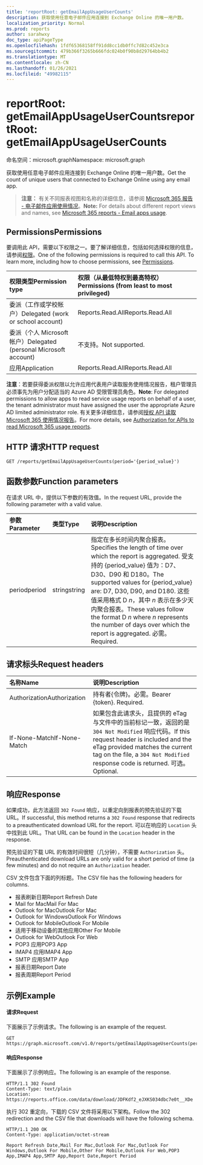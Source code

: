 ```yaml
---
title: 'reportRoot: getEmailAppUsageUserCounts'
description: 获取使用任意电子邮件应用连接到 Exchange Online 的唯一用户数。
localization_priority: Normal
ms.prod: reports
author: sarahwxy
doc_type: apiPageType
ms.openlocfilehash: 1fdf65368158ff91dd8cc1db0ffc7d82c452e3ca
ms.sourcegitcommit: 479b366f3265b666fdc024b0f90b8d29764bb4b2
ms.translationtype: MT
ms.contentlocale: zh-CN
ms.lasthandoff: 01/26/2021
ms.locfileid: "49982115"
---
```

# <a name="reportroot-getemailappusageusercounts"></a><span data-ttu-id="8d908-103">reportRoot: getEmailAppUsageUserCounts</span><span class="sxs-lookup"><span data-stu-id="8d908-103">reportRoot: getEmailAppUsageUserCounts</span></span>

<span data-ttu-id="8d908-104">命名空间：microsoft.graph</span><span class="sxs-lookup"><span data-stu-id="8d908-104">Namespace: microsoft.graph</span></span>

<span data-ttu-id="8d908-105">获取使用任意电子邮件应用连接到 Exchange Online 的唯一用户数。</span><span class="sxs-lookup"><span data-stu-id="8d908-105">Get the count of unique users that connected to Exchange Online using any email app.</span></span>

> <span data-ttu-id="8d908-106">**注意：** 有关不同报表视图和名称的详细信息，请参阅 [Microsoft 365 报告 - 电子邮件应用使用情况](https://support.office.com/client/Email-apps-usage-c2ce12a2-934f-4dd4-ba65-49b02be4703d)。</span><span class="sxs-lookup"><span data-stu-id="8d908-106">**Note:** For details about different report views and names, see [Microsoft 365 reports - Email apps usage](https://support.office.com/client/Email-apps-usage-c2ce12a2-934f-4dd4-ba65-49b02be4703d).</span></span>

## <a name="permissions"></a><span data-ttu-id="8d908-107">Permissions</span><span class="sxs-lookup"><span data-stu-id="8d908-107">Permissions</span></span>

<span data-ttu-id="8d908-p101">要调用此 API，需要以下权限之一。要了解详细信息，包括如何选择权限的信息，请参阅[权限](/graph/permissions-reference)。</span><span class="sxs-lookup"><span data-stu-id="8d908-p101">One of the following permissions is required to call this API. To learn more, including how to choose permissions, see [Permissions](/graph/permissions-reference).</span></span>

| <span data-ttu-id="8d908-110">权限类型</span><span class="sxs-lookup"><span data-stu-id="8d908-110">Permission type</span></span>                        | <span data-ttu-id="8d908-111">权限（从最低特权到最高特权）</span><span class="sxs-lookup"><span data-stu-id="8d908-111">Permissions (from least to most privileged)</span></span> |
| :------------------------------------- | :--------------------------------------- |
| <span data-ttu-id="8d908-112">委派（工作或学校帐户）</span><span class="sxs-lookup"><span data-stu-id="8d908-112">Delegated (work or school account)</span></span>     | <span data-ttu-id="8d908-113">Reports.Read.All</span><span class="sxs-lookup"><span data-stu-id="8d908-113">Reports.Read.All</span></span>                         |
| <span data-ttu-id="8d908-114">委派（个人 Microsoft 帐户）</span><span class="sxs-lookup"><span data-stu-id="8d908-114">Delegated (personal Microsoft account)</span></span> | <span data-ttu-id="8d908-115">不支持。</span><span class="sxs-lookup"><span data-stu-id="8d908-115">Not supported.</span></span>                           |
| <span data-ttu-id="8d908-116">应用</span><span class="sxs-lookup"><span data-stu-id="8d908-116">Application</span></span>                            | <span data-ttu-id="8d908-117">Reports.Read.All</span><span class="sxs-lookup"><span data-stu-id="8d908-117">Reports.Read.All</span></span>                         |

<span data-ttu-id="8d908-118">**注意**：若要获得委派权限以允许应用代表用户读取服务使用情况报告，租户管理员必须事先为用户分配适当的 Azure AD 受限管理员角色。</span><span class="sxs-lookup"><span data-stu-id="8d908-118">**Note**: For delegated permissions to allow apps to read service usage reports on behalf of a user, the tenant administrator must have assigned the user the appropriate Azure AD limited administrator role.</span></span> <span data-ttu-id="8d908-119">有关更多详细信息，请参阅[授权 API 读取 Microsoft 365 使用情况报告](/graph/reportroot-authorization)。</span><span class="sxs-lookup"><span data-stu-id="8d908-119">For more details, see [Authorization for APIs to read Microsoft 365 usage reports](/graph/reportroot-authorization).</span></span>

## <a name="http-request"></a><span data-ttu-id="8d908-120">HTTP 请求</span><span class="sxs-lookup"><span data-stu-id="8d908-120">HTTP request</span></span>


<!-- { "blockType": "ignored" } --> 

```http
GET /reports/getEmailAppUsageUserCounts(period='{period_value}')
```

## <a name="function-parameters"></a><span data-ttu-id="8d908-121">函数参数</span><span class="sxs-lookup"><span data-stu-id="8d908-121">Function parameters</span></span>

<span data-ttu-id="8d908-122">在请求 URL 中，提供以下参数的有效值。</span><span class="sxs-lookup"><span data-stu-id="8d908-122">In the request URL, provide the following parameter with a valid value.</span></span>

| <span data-ttu-id="8d908-123">参数</span><span class="sxs-lookup"><span data-stu-id="8d908-123">Parameter</span></span> | <span data-ttu-id="8d908-124">类型</span><span class="sxs-lookup"><span data-stu-id="8d908-124">Type</span></span>   | <span data-ttu-id="8d908-125">说明</span><span class="sxs-lookup"><span data-stu-id="8d908-125">Description</span></span>                              |
| :-------- | :----- | :--------------------------------------- |
| <span data-ttu-id="8d908-126">period</span><span class="sxs-lookup"><span data-stu-id="8d908-126">period</span></span>    | <span data-ttu-id="8d908-127">string</span><span class="sxs-lookup"><span data-stu-id="8d908-127">string</span></span> | <span data-ttu-id="8d908-128">指定在多长时间内聚合报表。</span><span class="sxs-lookup"><span data-stu-id="8d908-128">Specifies the length of time over which the report is aggregated.</span></span> <span data-ttu-id="8d908-129">受支持的 {period_value} 值为：D7、D30、D90 和 D180。</span><span class="sxs-lookup"><span data-stu-id="8d908-129">The supported values for {period_value} are: D7, D30, D90, and D180.</span></span> <span data-ttu-id="8d908-130">这些值采用格式 D *n*，其中 *n* 表示在多少天内聚合报表。</span><span class="sxs-lookup"><span data-stu-id="8d908-130">These values follow the format D *n* where *n* represents the number of days over which the report is aggregated.</span></span> <span data-ttu-id="8d908-131">必需。</span><span class="sxs-lookup"><span data-stu-id="8d908-131">Required.</span></span> |

## <a name="request-headers"></a><span data-ttu-id="8d908-132">请求标头</span><span class="sxs-lookup"><span data-stu-id="8d908-132">Request headers</span></span>

| <span data-ttu-id="8d908-133">名称</span><span class="sxs-lookup"><span data-stu-id="8d908-133">Name</span></span>          | <span data-ttu-id="8d908-134">说明</span><span class="sxs-lookup"><span data-stu-id="8d908-134">Description</span></span>                              |
| :------------ | :--------------------------------------- |
| <span data-ttu-id="8d908-135">Authorization</span><span class="sxs-lookup"><span data-stu-id="8d908-135">Authorization</span></span> | <span data-ttu-id="8d908-p104">持有者{令牌}。必需。</span><span class="sxs-lookup"><span data-stu-id="8d908-p104">Bearer {token}. Required.</span></span>                |
| <span data-ttu-id="8d908-138">If-None-Match</span><span class="sxs-lookup"><span data-stu-id="8d908-138">If-None-Match</span></span> | <span data-ttu-id="8d908-139">如果包含此请求头，且提供的 eTag 与文件中的当前标记一致，返回的是 `304 Not Modified` 响应代码。</span><span class="sxs-lookup"><span data-stu-id="8d908-139">If this request header is included and the eTag provided matches the current tag on the file, a `304 Not Modified` response code is returned.</span></span> <span data-ttu-id="8d908-140">可选。</span><span class="sxs-lookup"><span data-stu-id="8d908-140">Optional.</span></span> |

## <a name="response"></a><span data-ttu-id="8d908-141">响应</span><span class="sxs-lookup"><span data-stu-id="8d908-141">Response</span></span>

<span data-ttu-id="8d908-142">如果成功，此方法返回 `302 Found` 响应，以重定向到报表的预先验证的下载 URL。</span><span class="sxs-lookup"><span data-stu-id="8d908-142">If successful, this method returns a `302 Found` response that redirects to a preauthenticated download URL for the report.</span></span> <span data-ttu-id="8d908-143">可以在响应的 `Location` 头中找到此 URL。</span><span class="sxs-lookup"><span data-stu-id="8d908-143">That URL can be found in the `Location` header in the response.</span></span>

<span data-ttu-id="8d908-144">预先验证的下载 URL 的有效时间很短（几分钟），不需要 `Authorization` 头。</span><span class="sxs-lookup"><span data-stu-id="8d908-144">Preauthenticated download URLs are only valid for a short period of time (a few minutes) and do not require an `Authorization` header.</span></span>

<span data-ttu-id="8d908-145">CSV 文件包含下面的列标题。</span><span class="sxs-lookup"><span data-stu-id="8d908-145">The CSV file has the following headers for columns.</span></span>

- <span data-ttu-id="8d908-146">报表刷新日期</span><span class="sxs-lookup"><span data-stu-id="8d908-146">Report Refresh Date</span></span>
- <span data-ttu-id="8d908-147">Mail for Mac</span><span class="sxs-lookup"><span data-stu-id="8d908-147">Mail For Mac</span></span>
- <span data-ttu-id="8d908-148">Outlook for Mac</span><span class="sxs-lookup"><span data-stu-id="8d908-148">Outlook For Mac</span></span>
- <span data-ttu-id="8d908-149">Outlook for Windows</span><span class="sxs-lookup"><span data-stu-id="8d908-149">Outlook For Windows</span></span>
- <span data-ttu-id="8d908-150">Outlook for Mobile</span><span class="sxs-lookup"><span data-stu-id="8d908-150">Outlook For Mobile</span></span>
- <span data-ttu-id="8d908-151">适用于移动设备的其他应用</span><span class="sxs-lookup"><span data-stu-id="8d908-151">Other For Mobile</span></span>
- <span data-ttu-id="8d908-152">Outlook for Web</span><span class="sxs-lookup"><span data-stu-id="8d908-152">Outlook For Web</span></span>
- <span data-ttu-id="8d908-153">POP3 应用</span><span class="sxs-lookup"><span data-stu-id="8d908-153">POP3 App</span></span>
- <span data-ttu-id="8d908-154">IMAP4 应用</span><span class="sxs-lookup"><span data-stu-id="8d908-154">IMAP4 App</span></span>
- <span data-ttu-id="8d908-155">SMTP 应用</span><span class="sxs-lookup"><span data-stu-id="8d908-155">SMTP App</span></span>
- <span data-ttu-id="8d908-156">报表日期</span><span class="sxs-lookup"><span data-stu-id="8d908-156">Report Date</span></span>
- <span data-ttu-id="8d908-157">报表周期</span><span class="sxs-lookup"><span data-stu-id="8d908-157">Report Period</span></span>

## <a name="example"></a><span data-ttu-id="8d908-158">示例</span><span class="sxs-lookup"><span data-stu-id="8d908-158">Example</span></span>

#### <a name="request"></a><span data-ttu-id="8d908-159">请求</span><span class="sxs-lookup"><span data-stu-id="8d908-159">Request</span></span>

<span data-ttu-id="8d908-160">下面展示了示例请求。</span><span class="sxs-lookup"><span data-stu-id="8d908-160">The following is an example of the request.</span></span>


<!--{
  "blockType": "ignored",
  "isComposable": true,
  "name": "reportroot_getemailappusageusercounts"
}-->

```msgraph-interactive
GET https://graph.microsoft.com/v1.0/reports/getEmailAppUsageUserCounts(period='D7')
```


#### <a name="response"></a><span data-ttu-id="8d908-161">响应</span><span class="sxs-lookup"><span data-stu-id="8d908-161">Response</span></span>

<span data-ttu-id="8d908-162">下面展示了示例响应。</span><span class="sxs-lookup"><span data-stu-id="8d908-162">The following is an example of the response.</span></span>

<!-- {
  "blockType": "response",
  "truncated": true,
  "@odata.type": "microsoft.graph.report"
} -->

```http
HTTP/1.1 302 Found
Content-Type: text/plain
Location: https://reports.office.com/data/download/JDFKdf2_eJXKS034dbc7e0t__XDe
```

<span data-ttu-id="8d908-163">执行 302 重定向，下载的 CSV 文件将采用以下架构。</span><span class="sxs-lookup"><span data-stu-id="8d908-163">Follow the 302 redirection and the CSV file that downloads will have the following schema.</span></span>

<!-- { "blockType": "ignored" } --> 

```http
HTTP/1.1 200 OK
Content-Type: application/octet-stream

Report Refresh Date,Mail For Mac,Outlook For Mac,Outlook For Windows,Outlook For Mobile,Other For Mobile,Outlook For Web,POP3 App,IMAP4 App,SMTP App,Report Date,Report Period
```
<!-- uuid: 8fcb5dbc-d5aa-4681-8e31-b001d5168d79 
2015-10-25 14:57:30 UTC -->
<!-- {
  "type": "#page.annotation",
  "description": "Example",
  "keywords": "",
  "section": "documentation",
  "tocPath": "",
  "suppressions": [
  ]
}-->


